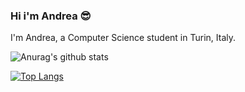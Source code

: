 ### Hi i'm Andrea :sunglasses:

I'm Andrea, a Computer Science student in Turin, Italy.

![Anurag's github stats](https://github-readme-stats.vercel.app/api?username=petrelliandrea&hide=contribs,prs)


[![Top Langs](https://github-readme-stats.vercel.app/api/top-langs/?username=petrelliandrea)](https://github.com/anuraghazra/github-readme-stats)


<!--
**petrelliandrea/petrelliandrea** is a repository because its `README.md`


-->
